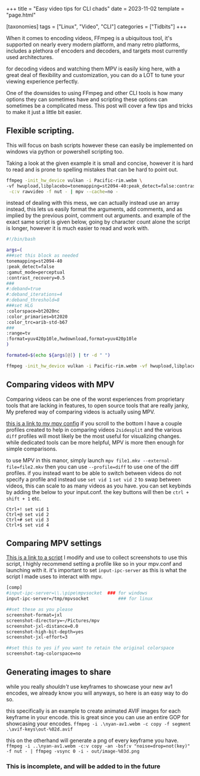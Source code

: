 +++
title = "Easy video tips for CLI chads"
date = 2023-11-02
template = "page.html"

[taxonomies]
tags = ["Linux", "Video", "CLI"]
categories = ["Tidbits"]
+++

When it comes to encoding videos, FFmpeg is a ubiquitous tool, it's supported on nearly every modern platform, and many retro platforms, includes a plethora of encoders and decoders, and targets most currently used architectures.

for decoding videos and watching them MPV is easily king here, with a great deal of flexibility and customization, you can do a LOT to tune your viewing experience perfectly.

One of the downsides to using FFmpeg and other CLI tools is how many options they can sometimes have and scripting these options can sometimes be a complicated mess. This post will cover a few tips and tricks to make it just a little bit easier. 

<!-- more -->

## Flexible scripting.

This will focus on bash scripts however these can easily be implemented on windows via python or powershell scripting too. 

Taking a look at the given example it is small and concise, however it is hard to read and is prone to spelling mistakes that can be hard to point out. 

```sh
ffmpeg -init_hw_device vulkan -i Pacific-rim.webm \
-vf hwupload,libplacebo=tonemapping=st2094-40:peak_detect=false:contrast_recovery=0.5:colorspace=bt2020nc:color_primaries=bt2020:color_trc=arib-std-b67:range=tv:format=yuv420p10le,hwdownload,format=yuv420p10le \
 -c:v rawvideo -f nut - | mpv --cache=no -
```
instead of dealing with this mess, we can actually instead use an array instead, this lets us easily format the arguments, add comments, and as implied by the previous point, comment out arguments. and example of the exact same script is given below, going by character count alone the script is longer, however it is much easier to read and work with. 

```sh
#!/bin/bash

args=(
###set this block as needed
tonemapping=st2094-40
:peak_detect=false
:gamut_mode=perceptual
:contrast_recovery=0.5
###
#:deband=true
#:deband_iterations=4
#:deband_threshold=8
###set HLG
:colorspace=bt2020nc
:color_primaries=bt2020
:color_trc=arib-std-b67
###
:range=tv
:format=yuv420p10le,hwdownload,format=yuv420p10le
)

formated=$(echo ${args[@]} | tr -d " ")

ffmpeg -init_hw_device vulkan -i Pacific-rim.webm -vf hwupload,libplacebo=$formated -c:v rawvideo -f nut - | mpv --cache=no -
```

## Comparing videos with MPV

Comparing videos can be one of the worst experiences from proprietary tools that are lacking in features, to open source tools that are really janky, My prefered way of comparing videos is actually using MPV. 

[this is a link to my mpv config](https://gist.github.com/Quackdoc/bacd7f5eb78df5fffdca08c0e9720563) if you scroll to the bottom I have a couple profiles created to help in comparing videos `2sidesplit` and the various `diff` profiles will most likely be the most useful for visualizing changes. while dedicated tools can be more helpful, MPV is more then enough for simple comparisons. 

to use MPV in this manor, simply launch `mpv file1.mkv --external-file=file2.mkv` then you can use `--profile=diff` to use one of the diff profiles. if you instead want to be able to switch between videos do not specify a profile and instead use `set vid 1` `set vid 2` to swap between videos, this can scale to as many videos as you have. you can set keybinds by adding the below to your input.conf. the key buttons will then be `ctrl + shift + 1` etc. 

```
Ctrl+! set vid 1
Ctrl+@ set vid 2
Ctrl+# set vid 3
Ctrl+$ set vid 4
```

## Comparing MPV settings

[This is a link to a script](https://gist.github.com/Quackdoc/efd1b93e12cf915a4d2deeb9b4107cf6) I modify and use to collect screenshots to use this script, I highly recommend setting a profile like so in your mpv.conf and launching with it. it's important to set `input-ipc-server` as this is what the script I made uses to interact with mpv. 

```sh
[comp]
#input-ipc-server=\\.\pipe\mpvsocket  ### for windows
input-ipc-server=/tmp/mpvsocket           ### for linux

##set these as you please
screenshot-format=jxl
screenshot-directory=~/Pictures/mpv
screenshot-jxl-distance=0.0
screenshot-high-bit-depth=yes
screenshot-jxl-effort=3

##set this to yes if you want to retain the original colorspace
screenshot-tag-colorspace=no
```

## Generating images to share

while you really *shouldn't* use keyframes to showcase your new av1 encodes, we already know you will anyways, so here is an easy way to do so. 

this specifically is an example to create animated AVIF images for each keyframe in your encode. this is great since you can use an entire GOP for showcasing your encodes.
`ffmpeg -i .\nyan-av1.webm -c copy -f segment .\avif-keys\out-%02d.avif`

this on the otherhand will generate a png of every keyframe you have.
`ffmpeg -i ..\nyan-av1.webm -c:v copy -an -bsf:v "noise=drop=not(key)" -f nut - | ffmpeg -vsync 0 -i - out/image-%03d.png`


### This is incomplete, and will be added to in the future